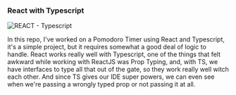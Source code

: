 ### React with Typescript

![REACT - Typescript](https://user-images.githubusercontent.com/51251287/87881421-8aa98480-c9cf-11ea-8d4c-bc67794eb1d3.png)

In this repo, I've worked on a Pomodoro Timer using React and Typescript, it's a simple project, but it requires somewhat a good deal of logic to handle.
React works really well with Typescript, one of the things that felt awkward while working with ReactJS was Prop Typing, and, with TS, we have interfaces to type all that out of the gate, so they work really well witch each other. And since TS gives our IDE super powers, we can even see when we're passing a wrongly typed prop or not passing it at all.
